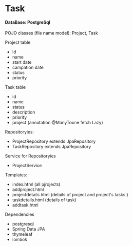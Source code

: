 # Task

#### DataBase: PostgreSql
POJO classes (file name model): Project, Task 

Project table
- id
- name
- start date
- campation date
- status
- priority

Task table
- id
- name
- status
- description 
- priority
- project (annotation @ManyToone fetch Lazy)

Repositoryies: 
- ProjectRepository extends JpaRepository
- TaskRepository extends JpaRepository

Service for Repositoryies
 - ProjectService 

Templates:
- index.html (all pjrojects)
- addproject.html
- projectdetails.html (details of project and project's tasks )
- taskdetails.html (details of task)
- addtask.html


Dependencies
- postgresql
- Spring Data JPA
- thymeleaf
- lombok



